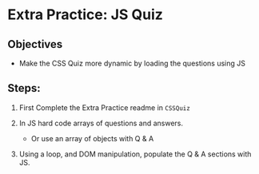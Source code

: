 # Extra Practice: JS Quiz

## Objectives
* Make the CSS Quiz more dynamic by loading the questions using JS

## Steps:
1. First Complete the Extra Practice readme in `CSSQuiz` 

1. In JS hard code arrays of questions and answers.
    * Or use an array of objects with Q & A

1. Using a loop, and DOM manipulation, populate the Q & A sections with JS.

